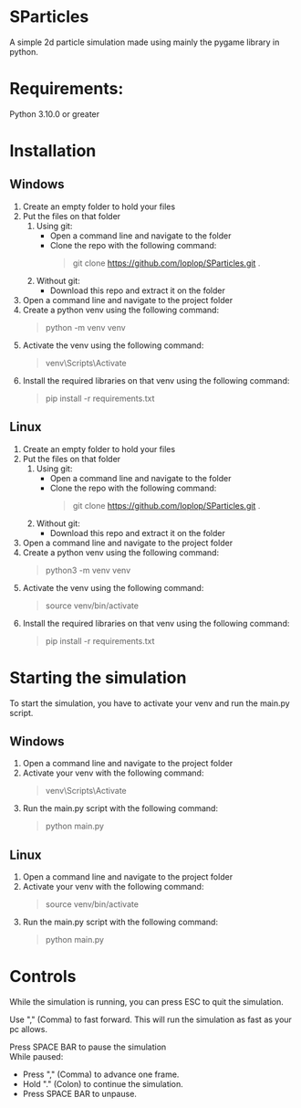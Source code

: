 # SParticles

A simple 2d particle simulation made using mainly the pygame library in python.


# Requirements:

Python 3.10.0 or greater

# Installation

## Windows

1. Create an empty folder to hold your files  
2. Put the files on that folder  
    1. Using git:  
        - Open a command line and navigate to the folder  
        - Clone the repo with the following command:  
            > git clone https://github.com/Ioplop/SParticles.git .  
    2. Without git:  
        - Download this repo and extract it on the folder  
3. Open a command line and navigate to the project folder  
4. Create a python venv using the following command:  
    > python -m venv venv  
5. Activate the venv using the following command:  
    > venv\Scripts\Activate  
6. Install the required libraries on that venv using the following command:  
    > pip install -r requirements.txt  

## Linux

1. Create an empty folder to hold your files  
2. Put the files on that folder  
    1. Using git:  
        - Open a command line and navigate to the folder  
        - Clone the repo with the following command:  
            > git clone https://github.com/Ioplop/SParticles.git .  
    2. Without git:  
        - Download this repo and extract it on the folder  
3. Open a command line and navigate to the project folder  
4. Create a python venv using the following command:  
    > python3 -m venv venv  
5. Activate the venv using the following command:  
    > source venv/bin/activate  
6. Install the required libraries on that venv using the following command:  
    > pip install -r requirements.txt  

# Starting the simulation

To start the simulation, you have to activate your venv and run the main.py script.

## Windows

1. Open a command line and navigate to the project folder  
2. Activate your venv with the following command:  
    > venv\Scripts\Activate  
3. Run the main.py script with the following command:  
    > python main.py  

## Linux

1. Open a command line and navigate to the project folder  
2. Activate your venv with the following command:  
    > source venv/bin/activate  
3. Run the main.py script with the following command:  
    > python main.py  

# Controls

While the simulation is running, you can press ESC to quit the simulation.

Use "," (Comma) to fast forward. This will run the simulation as fast as your pc allows.

Press SPACE BAR to pause the simulation  
While paused:  
- Press "," (Comma) to advance one frame.  
- Hold "." (Colon) to continue the simulation.  
- Press SPACE BAR to unpause.  